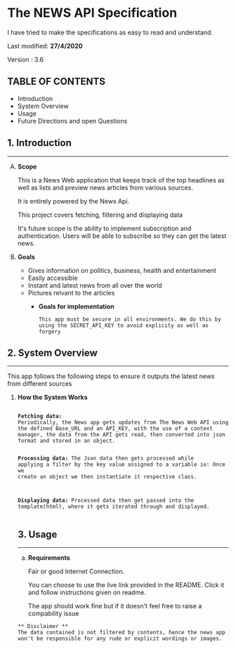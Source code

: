 # The NEWS API Specification
<p>I have tried to make the specifications as easy to read and understand.</p>
<p>Last modified: <b>27/4/2020</b></p>
<p>Version : 3.6</p>

## TABLE OF CONTENTS
<ul>
<li>Introduction</li>
<li>System Overview</li>
<li>Usage</li>
<li>Future Directions and open Questions</li>
</ul>

<h2> 1. Introduction </h2><hr>
<ol type='A'>
<li><b> Scope</b></li>
<p>This is a News Web application that keeps track of the top headlines as well as lists and preview news articles from various sources.</p>
<p>It is entirely powered by the News Api.</p>
<p>This project covers fetching, filtering and displaying data </p>
<p>It's future scope is the ability to implement subscription and authentication. Users will be able to subscribe so they can get the latest news.</p>

<li><b> Goals</b></li>
<ul>
<li>Gives information on politics, business, health and entertainment</li>
<li>Easily accessible</li>
<li>Instant and latest news from all over the world</li>
<li>Pictures relvant to the articles</li>
<ul>

<li><b> Goals for implementation</b></li>
<pre>
<code>This app must be secure in all environments. We do this by using the SECRET_API_KEY to avoid explicity as well as forgery</code>
</pre>
</ol>

<h2> 2. System Overview </h2><hr>
<p>This app follows the following steps to ensure it outputs the latest news from different sources </p>
<ol>
<li><b> How the System Works</b></li>
<pre><code> 
<b>Fetching data:</b>
Periodically, the News app gets updates from The News Web API using the defined Base_URL and an API_KEY, with the use of a context manager, the data from the API gets read, then converted into json format and stored in an object.

<b>Processing data:</b>
        The Json data then gets processed while applying a filter by the key value assigned to a variable
        ie: Once we create an object we then instantiate it respective class.

<b>Displaying data:</b>
        Processed data then get passed into the template(html), where it gets iterated through and displayed.
</code></pre>
</ul>
<h2> 3. Usage </h2><hr>
<ol type ='a'>
<li><b> Requirements</b></li>
<p>Fair or good Internet Connection.</p>
<p>You can choose to use the live link provided in the README. Click it and follow instructions given on readme.</p>
<p>The app should work fine but if it doesn't feel free to raise a compability issue </p>
</ol>
<pre>
<code>** Disclaimer **
The data contained is not filtered by contents, hence the news app won't be responsible for any rude or explicit wordings or images.
</code>
</pre>